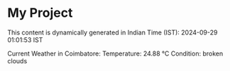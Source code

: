 # My Project

This content is dynamically generated in Indian Time (IST): 2024-09-29 01:01:53 IST


Current Weather in Coimbatore:
Temperature: 24.88 °C
Condition: broken clouds
